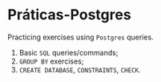 # Práticas-Postgres

Practicing exercises using `Postgres` queries.
1. Basic `SQL` queries/commands;
2. `GROUP BY` exercises;
3. `CREATE DATABASE`, `CONSTRAINTS`, `CHECK`.
